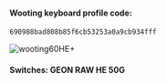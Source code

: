 #### Wooting keyboard profile code:  
```
690988bad808b85f6cb53253a0a9cb934fff
```
![wooting60HE+](https://i.ibb.co/TL3gnjZ/wooting.png)

#### Switches: GEON RAW HE 50G
